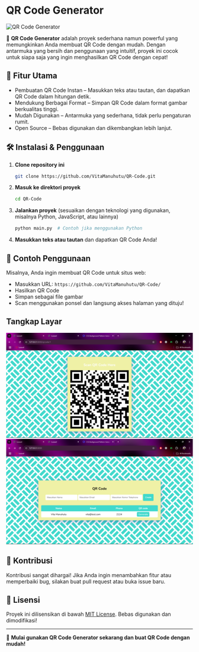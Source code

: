 # QR Code Generator

![QR Code Generator](https://img.shields.io/badge/QR%20Code-Generator-blue.svg)

🚀 **QR Code Generator** adalah proyek sederhana namun powerful yang memungkinkan Anda membuat QR Code dengan mudah. Dengan antarmuka yang bersih dan penggunaan yang intuitif, proyek ini cocok untuk siapa saja yang ingin menghasilkan QR Code dengan cepat!

## 🎯 Fitur Utama

- Pembuatan QR Code Instan – Masukkan teks atau tautan, dan dapatkan QR Code dalam hitungan detik.
- Mendukung Berbagai Format – Simpan QR Code dalam format gambar berkualitas tinggi.
- Mudah Digunakan – Antarmuka yang sederhana, tidak perlu pengaturan rumit.
- Open Source – Bebas digunakan dan dikembangkan lebih lanjut.

## 🛠️ Instalasi & Penggunaan

1. **Clone repository ini**
   ```sh
   git clone https://github.com/VitaManuhutu/QR-Code.git
   ```
2. **Masuk ke direktori proyek**
   ```sh
   cd QR-Code
   ```
3. **Jalankan proyek** (sesuaikan dengan teknologi yang digunakan, misalnya Python, JavaScript, atau lainnya)
   ```sh
   python main.py  # Contoh jika menggunakan Python
   ```
4. **Masukkan teks atau tautan** dan dapatkan QR Code Anda!

## 📌 Contoh Penggunaan

Misalnya, Anda ingin membuat QR Code untuk situs web:

- Masukkan URL: `https://github.com/VitaManuhutu/QR-Code/`
- Hasilkan QR Code
- Simpan sebagai file gambar
- Scan menggunakan ponsel dan langsung akses halaman yang dituju!

## Tangkap Layar
![Halaman Utama](Public/main.png)
![Halaman QR](Public/qr.png)

## 🤝 Kontribusi

Kontribusi sangat dihargai! Jika Anda ingin menambahkan fitur atau memperbaiki bug, silakan buat pull request atau buka issue baru.

## 📄 Lisensi

Proyek ini dilisensikan di bawah [MIT License](https://opensource.org/licenses/MIT). Bebas digunakan dan dimodifikasi!

---

🎉 **Mulai gunakan QR Code Generator sekarang dan buat QR Code dengan mudah!**

